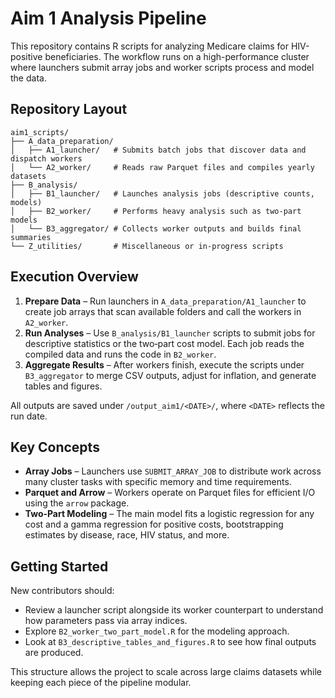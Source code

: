 # Aim 1 Analysis Pipeline

This repository contains R scripts for analyzing Medicare claims for HIV-positive beneficiaries. The workflow runs on a high-performance cluster where launchers submit array jobs and worker scripts process and model the data.

## Repository Layout

```
aim1_scripts/
├── A_data_preparation/
│   ├── A1_launcher/   # Submits batch jobs that discover data and dispatch workers
│   └── A2_worker/     # Reads raw Parquet files and compiles yearly datasets
├── B_analysis/
│   ├── B1_launcher/   # Launches analysis jobs (descriptive counts, models)
│   ├── B2_worker/     # Performs heavy analysis such as two‑part models
│   └── B3_aggregator/ # Collects worker outputs and builds final summaries
└── Z_utilities/       # Miscellaneous or in-progress scripts
```

## Execution Overview

1. **Prepare Data** – Run launchers in `A_data_preparation/A1_launcher` to create job arrays that scan available folders and call the workers in `A2_worker`.
2. **Run Analyses** – Use `B_analysis/B1_launcher` scripts to submit jobs for descriptive statistics or the two‑part cost model. Each job reads the compiled data and runs the code in `B2_worker`.
3. **Aggregate Results** – After workers finish, execute the scripts under `B3_aggregator` to merge CSV outputs, adjust for inflation, and generate tables and figures.

All outputs are saved under `/output_aim1/<DATE>/`, where `<DATE>` reflects the run date.

## Key Concepts

- **Array Jobs** – Launchers use `SUBMIT_ARRAY_JOB` to distribute work across many cluster tasks with specific memory and time requirements.
- **Parquet and Arrow** – Workers operate on Parquet files for efficient I/O using the `arrow` package.
- **Two‑Part Modeling** – The main model fits a logistic regression for any cost and a gamma regression for positive costs, bootstrapping estimates by disease, race, HIV status, and more.

## Getting Started

New contributors should:

- Review a launcher script alongside its worker counterpart to understand how parameters pass via array indices.
- Explore `B2_worker_two_part_model.R` for the modeling approach.
- Look at `B3_descriptive_tables_and_figures.R` to see how final outputs are produced.

This structure allows the project to scale across large claims datasets while keeping each piece of the pipeline modular.
